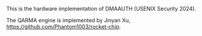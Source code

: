 This is the hardware implementation of DMAAUTH (USENIX Security 2024).

The QARMA engine is implemented by Jinyan Xu, https://github.com/Phantom1003/rocket-chip.
